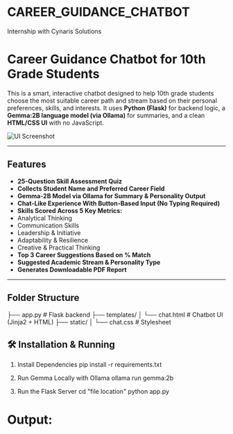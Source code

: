 # CAREER_GUIDANCE_CHATBOT
Internship with Cynaris Solutions
#  Career Guidance Chatbot for 10th Grade Students

This is a smart, interactive chatbot designed to help 10th grade students choose the most suitable career path and stream based on their personal preferences, skills, and interests. It uses **Python (Flask)** for backend logic, a **Gemma:2B language model (via Ollama)** for summaries, and a clean **HTML/CSS UI** with no JavaScript.

![UI Screenshot](./screenshots/preview.png)

---

##  Features

-  **25-Question Skill Assessment Quiz**
-  **Collects Student Name and Preferred Career Field**
-  **Gemma-2B Model via Ollama for Summary & Personality Output**
-  **Chat-Like Experience With Button-Based Input (No Typing Required)**
-  **Skills Scored Across 5 Key Metrics:**
  - Analytical Thinking
  - Communication Skills
  - Leadership & Initiative
  - Adaptability & Resilience
  - Creative & Practical Thinking
-  **Top 3 Career Suggestions Based on % Match**
-  **Suggested Academic Stream & Personality Type**
-  **Generates Downloadable PDF Report**

---

##  Folder Structure
├── app.py # Flask backend
├── templates/
│ └── chat.html # Chatbot UI (Jinja2 + HTML)
├── static/
│ └── chat.css # Stylesheet

## 🛠️ Installation & Running

1. Install Dependencies 
pip install -r requirements.txt

2. Run Gemma Locally with Ollama
   ollama run gemma:2b
3.  Run the Flask Server
   cd "file location"
   python app.py

# Output:



